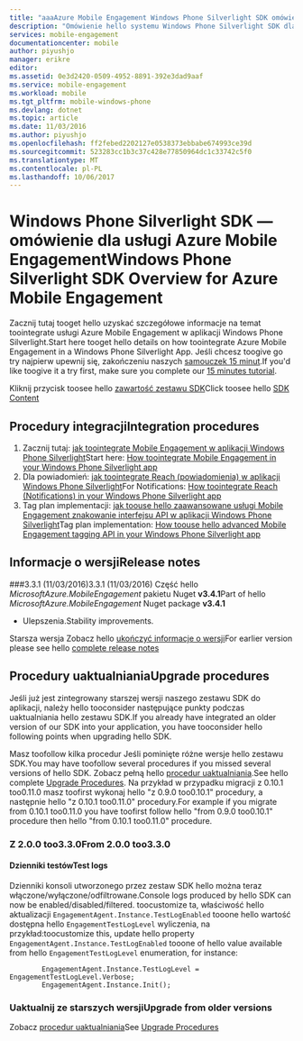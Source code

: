 ```yaml
---
title: "aaaAzure Mobile Engagement Windows Phone Silverlight SDK omówienie | Dokumentacja firmy Microsoft"
description: "Omówienie hello systemu Windows Phone Silverlight SDK dla usługi Azure Mobile Engagement"
services: mobile-engagement
documentationcenter: mobile
author: piyushjo
manager: erikre
editor: 
ms.assetid: 0e3d2420-0509-4952-8891-392e3dad9aaf
ms.service: mobile-engagement
ms.workload: mobile
ms.tgt_pltfrm: mobile-windows-phone
ms.devlang: dotnet
ms.topic: article
ms.date: 11/03/2016
ms.author: piyushjo
ms.openlocfilehash: ff2febed2202127e0538373ebbabe674993ce39d
ms.sourcegitcommit: 523283cc1b3c37c428e77850964dc1c33742c5f0
ms.translationtype: MT
ms.contentlocale: pl-PL
ms.lasthandoff: 10/06/2017
---
```

# <a name="windows-phone-silverlight-sdk-overview-for-azure-mobile-engagement"></a><span data-ttu-id="953a6-103">Windows Phone Silverlight SDK — omówienie dla usługi Azure Mobile Engagement</span><span class="sxs-lookup"><span data-stu-id="953a6-103">Windows Phone Silverlight SDK Overview for Azure Mobile Engagement</span></span>
<span data-ttu-id="953a6-104">Zacznij tutaj tooget hello uzyskać szczegółowe informacje na temat toointegrate usługi Azure Mobile Engagement w aplikacji Windows Phone Silverlight.</span><span class="sxs-lookup"><span data-stu-id="953a6-104">Start here tooget hello details on how toointegrate Azure Mobile Engagement in a Windows Phone Silverlight App.</span></span> <span data-ttu-id="953a6-105">Jeśli chcesz toogive go try najpierw upewnij się, zakończeniu naszych [samouczek 15 minut](mobile-engagement-windows-phone-get-started.md).</span><span class="sxs-lookup"><span data-stu-id="953a6-105">If you'd like toogive it a try first, make sure you complete our [15 minutes tutorial](mobile-engagement-windows-phone-get-started.md).</span></span>

<span data-ttu-id="953a6-106">Kliknij przycisk toosee hello [zawartość zestawu SDK](mobile-engagement-windows-phone-sdk-content.md)</span><span class="sxs-lookup"><span data-stu-id="953a6-106">Click toosee hello [SDK Content](mobile-engagement-windows-phone-sdk-content.md)</span></span>

## <a name="integration-procedures"></a><span data-ttu-id="953a6-107">Procedury integracji</span><span class="sxs-lookup"><span data-stu-id="953a6-107">Integration procedures</span></span>
1. <span data-ttu-id="953a6-108">Zacznij tutaj: [jak toointegrate Mobile Engagement w aplikacji Windows Phone Silverlight](mobile-engagement-windows-phone-integrate-engagement.md)</span><span class="sxs-lookup"><span data-stu-id="953a6-108">Start here: [How toointegrate Mobile Engagement in your Windows Phone Silverlight app](mobile-engagement-windows-phone-integrate-engagement.md)</span></span>
2. <span data-ttu-id="953a6-109">Dla powiadomień: [jak toointegrate Reach (powiadomienia) w aplikacji Windows Phone Silverlight](mobile-engagement-windows-phone-integrate-engagement-reach.md)</span><span class="sxs-lookup"><span data-stu-id="953a6-109">For Notifications: [How toointegrate Reach (Notifications) in your Windows Phone Silverlight app](mobile-engagement-windows-phone-integrate-engagement-reach.md)</span></span>
3. <span data-ttu-id="953a6-110">Tag plan implementacji: [jak toouse hello zaawansowane usługi Mobile Engagement znakowanie interfejsu API w aplikacji Windows Phone Silverlight](mobile-engagement-windows-phone-use-engagement-api.md)</span><span class="sxs-lookup"><span data-stu-id="953a6-110">Tag plan implementation: [How toouse hello advanced Mobile Engagement tagging API in your Windows Phone Silverlight app](mobile-engagement-windows-phone-use-engagement-api.md)</span></span>

## <a name="release-notes"></a><span data-ttu-id="953a6-111">Informacje o wersji</span><span class="sxs-lookup"><span data-stu-id="953a6-111">Release notes</span></span>
###<a name="331-11032016"></a><span data-ttu-id="953a6-112">3.3.1 (11/03/2016)</span><span class="sxs-lookup"><span data-stu-id="953a6-112">3.3.1 (11/03/2016)</span></span>
<span data-ttu-id="953a6-113">Część hello *MicrosoftAzure.MobileEngagement* pakietu Nuget **v3.4.1**</span><span class="sxs-lookup"><span data-stu-id="953a6-113">Part of hello *MicrosoftAzure.MobileEngagement* Nuget package **v3.4.1**</span></span>

* <span data-ttu-id="953a6-114">Ulepszenia.</span><span class="sxs-lookup"><span data-stu-id="953a6-114">Stability improvements.</span></span>

<span data-ttu-id="953a6-115">Starsza wersja Zobacz hello [ukończyć informacje o wersji](mobile-engagement-windows-phone-release-notes.md)</span><span class="sxs-lookup"><span data-stu-id="953a6-115">For earlier version please see hello [complete release notes](mobile-engagement-windows-phone-release-notes.md)</span></span>

## <a name="upgrade-procedures"></a><span data-ttu-id="953a6-116">Procedury uaktualniania</span><span class="sxs-lookup"><span data-stu-id="953a6-116">Upgrade procedures</span></span>
<span data-ttu-id="953a6-117">Jeśli już jest zintegrowany starszej wersji naszego zestawu SDK do aplikacji, należy hello tooconsider następujące punkty podczas uaktualniania hello zestawu SDK.</span><span class="sxs-lookup"><span data-stu-id="953a6-117">If you already have integrated an older version of our SDK into your application, you have tooconsider hello following points when upgrading hello SDK.</span></span>

<span data-ttu-id="953a6-118">Masz toofollow kilka procedur Jeśli pominięte różne wersje hello zestawu SDK.</span><span class="sxs-lookup"><span data-stu-id="953a6-118">You may have toofollow several procedures if you missed several versions of hello SDK.</span></span> <span data-ttu-id="953a6-119">Zobacz pełną hello [procedur uaktualniania](mobile-engagement-windows-phone-upgrade-procedure.md).</span><span class="sxs-lookup"><span data-stu-id="953a6-119">See hello complete [Upgrade Procedures](mobile-engagement-windows-phone-upgrade-procedure.md).</span></span> <span data-ttu-id="953a6-120">Na przykład w przypadku migracji z 0.10.1 too0.11.0 masz toofirst wykonaj hello "z 0.9.0 too0.10.1" procedury, a następnie hello "z 0.10.1 too0.11.0" procedury.</span><span class="sxs-lookup"><span data-stu-id="953a6-120">For example if you migrate from 0.10.1 too0.11.0 you have toofirst follow hello "from 0.9.0 too0.10.1" procedure then hello "from 0.10.1 too0.11.0" procedure.</span></span>

### <a name="from-200-too330"></a><span data-ttu-id="953a6-121">Z 2.0.0 too3.3.0</span><span class="sxs-lookup"><span data-stu-id="953a6-121">From 2.0.0 too3.3.0</span></span>
#### <a name="test-logs"></a><span data-ttu-id="953a6-122">Dzienniki testów</span><span class="sxs-lookup"><span data-stu-id="953a6-122">Test logs</span></span>
<span data-ttu-id="953a6-123">Dzienniki konsoli utworzonego przez zestaw SDK hello można teraz włączone/wyłączone/odfiltrowane.</span><span class="sxs-lookup"><span data-stu-id="953a6-123">Console logs produced by hello SDK can now be enabled/disabled/filtered.</span></span> <span data-ttu-id="953a6-124">toocustomize ta, właściwość hello aktualizacji `EngagementAgent.Instance.TestLogEnabled` tooone hello wartość dostępna hello `EngagementTestLogLevel` wyliczenia, na przykład:</span><span class="sxs-lookup"><span data-stu-id="953a6-124">toocustomize this, update hello property `EngagementAgent.Instance.TestLogEnabled` tooone of hello value available from hello `EngagementTestLogLevel` enumeration, for instance:</span></span>

            EngagementAgent.Instance.TestLogLevel = EngagementTestLogLevel.Verbose;
            EngagementAgent.Instance.Init();

### <a name="upgrade-from-older-versions"></a><span data-ttu-id="953a6-125">Uaktualnij ze starszych wersji</span><span class="sxs-lookup"><span data-stu-id="953a6-125">Upgrade from older versions</span></span>
<span data-ttu-id="953a6-126">Zobacz [procedur uaktualniania](mobile-engagement-windows-phone-upgrade-procedure.md)</span><span class="sxs-lookup"><span data-stu-id="953a6-126">See [Upgrade Procedures](mobile-engagement-windows-phone-upgrade-procedure.md)</span></span>

